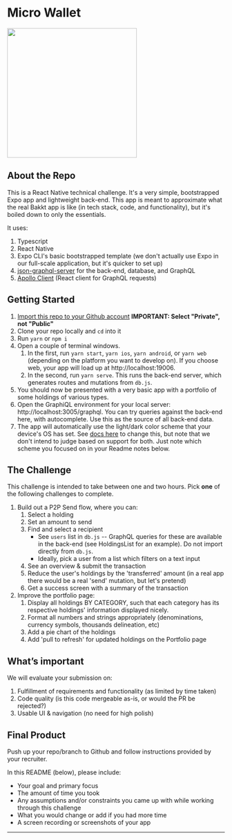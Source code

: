 # Micro Wallet

<img width="300" src="assets/images/default-screenshot.png" />

## About the Repo

This is a React Native technical challenge. It's a very simple, bootstrapped Expo app and lightweight back-end. This app is meant to approximate what the real Bakkt app is like (in tech stack, code, and functionality), but it's boiled down to only the essentials.

It uses:

1. Typescript
1. React Native
1. Expo CLI's basic bootstrapped template (we don't actually use Expo in our full-scale application, but it's quicker to set up)
1. [json-graphql-server](https://github.com/marmelab/json-graphql-server) for the back-end, database, and GraphQL
1. [Apollo Client](https://www.apollographql.com/docs/react/) (React client for GraphQL requests)

## Getting Started

1. [Import this repo to your Github account](https://github.com/new/import) **IMPORTANT: Select "Private", not "Public"**
1. Clone your repo locally and `cd` into it
1. Run `yarn` or `npm i`
1. Open a couple of terminal windows.
   1. In the first, run `yarn start`, `yarn ios`, `yarn android`, or `yarn web` (depending on the platform you want to develop on). If you choose web, your app will load up at http://localhost:19006.
   1. In the second, run `yarn serve`. This runs the back-end server, which generates routes and mutations from `db.js`.
1. You should now be presented with a very basic app with a portfolio of some holdings of various types.
1. Open the GraphiQL environment for your local server: http://localhost:3005/graphql. You can try queries against the back-end here, with autocomplete. Use this as the source of all back-end data.
1. The app will automatically use the light/dark color scheme that your device's OS has set. See [docs here](https://docs.expo.io/versions/latest/sdk/appearance/) to change this, but note that we don't intend to judge based on support for both. Just note which scheme you focused on in your Readme notes below.

## The Challenge

This challenge is intended to take between one and two hours. Pick **one** of the following challenges to complete.

1. Build out a P2P Send flow, where you can:
   1. Select a holding
   1. Set an amount to send
   1. Find and select a recipient
      - See `users` list in `db.js` -- GraphQL queries for these are available in the back-end (see HoldingsList for an example). Do not import directly from `db.js`.
      - Ideally, pick a user from a list which filters on a text input
   1. See an overview & submit the transaction
   1. Reduce the user's holdings by the 'transferred' amount (in a real app there would be a real 'send' mutation, but let's pretend)
   1. Get a success screen with a summary of the transaction
1. Improve the portfolio page:
   1. Display all holdings BY CATEGORY, such that each category has its respective holdings' information displayed nicely.
   1. Format all numbers and strings appropriately (denominations, currency symbols, thousands delineation, etc)
   1. Add a pie chart of the holdings
   1. Add 'pull to refresh' for updated holdings on the Portfolio page

## What’s important

We will evaluate your submission on:

1. Fulfillment of requirements and functionality (as limited by time taken)
1. Code quality (is this code mergeable as-is, or would the PR be rejected?)
1. Usable UI & navigation (no need for high polish)

## Final Product

Push up your repo/branch to Github and follow instructions provided by your recruiter.

In this README (below), please include:

- Your goal and primary focus
- The amount of time you took
- Any assumptions and/or constraints you came up with while working through this challenge
- What you would change or add if you had more time
- A screen recording or screenshots of your app

---

